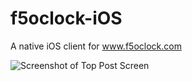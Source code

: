 # f5oclock-iOS
A native iOS client for www.f5oclock.com

![Screenshot of Top Post Screen](https://i.imgur.com/MwaYzal.png)
